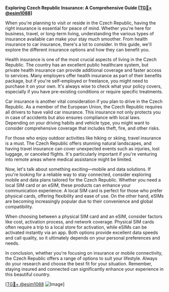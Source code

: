 **Exploring Czech Republic Insurance: A Comprehensive Guide [[TG💪+ @esim1088](https://t.me/s/esim1088)]**

When you're planning to visit or reside in the Czech Republic, having the right insurance is essential for peace of mind. Whether you're here for business, travel, or long-term living, understanding the various types of insurance available can make your stay much smoother. From health insurance to car insurance, there's a lot to consider. In this guide, we'll explore the different insurance options and how they can benefit you.

Health insurance is one of the most crucial aspects of living in the Czech Republic. The country has an excellent public healthcare system, but private health insurance can provide additional coverage and faster access to services. Many employers offer health insurance as part of their benefits package, but if you're self-employed or freelance, you might need to purchase it on your own. It's always wise to check what your policy covers, especially if you have pre-existing conditions or require specific treatments.

Car insurance is another vital consideration if you plan to drive in the Czech Republic. As a member of the European Union, the Czech Republic requires all drivers to have valid car insurance. This insurance not only protects you in case of accidents but also ensures compliance with local laws. Depending on your driving habits and vehicle type, you might want to consider comprehensive coverage that includes theft, fire, and other risks.

For those who enjoy outdoor activities like hiking or skiing, travel insurance is a must. The Czech Republic offers stunning natural landscapes, and having travel insurance can cover unexpected events such as injuries, lost luggage, or canceled flights. It's particularly important if you're venturing into remote areas where medical assistance might be limited.

Now, let's talk about something exciting—mobile and data solutions. If you're looking for a reliable way to stay connected, consider exploring mobile and data plans tailored for the Czech Republic. Whether you need a local SIM card or an eSIM, these products can enhance your communication experience. A local SIM card is perfect for those who prefer physical cards, offering flexibility and ease of use. On the other hand, eSIMs are becoming increasingly popular due to their convenience and global compatibility.

When choosing between a physical SIM card and an eSIM, consider factors like cost, activation process, and network coverage. Physical SIM cards often require a trip to a local store for activation, while eSIMs can be activated instantly via an app. Both options provide excellent data speeds and call quality, so it ultimately depends on your personal preferences and needs.

In conclusion, whether you're focusing on insurance or mobile connectivity, the Czech Republic offers a range of options to suit your lifestyle. Always do your research and choose the best fit for your situation. Remember, staying insured and connected can significantly enhance your experience in this beautiful country. 

[[TG💪+ @esim1088](https://t.me/s/esim1088) ![Image](https://i.postimg.cc/Y0z9fWf4/image.png)]